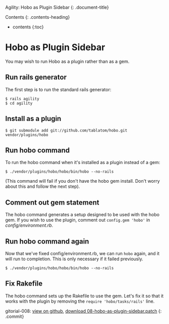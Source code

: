 


<a name='hobo-as-plugin-sidebar'> </a>


Agility: Hobo as Plugin Sidebar
{: .document-title}

Contents
{: .contents-heading}

- contents
{:toc}

# Hobo as Plugin Sidebar

You may wish to run Hobo as a plugin rather than as a gem.

## Run rails generator

The first step is to run the standard rails generator:

    $ rails agility
    $ cd agility

## Install as a plugin

    $ git submodule add git://github.com/tablatom/hobo.git vendor/plugins/hobo

## Run hobo command

To run the hobo command when it's installed as a plugin instead of a gem:

    $ ./vendor/plugins/hobo/hobo/bin/hobo --no-rails

(This command will fail if you don't have the hobo gem install.  Don't worry about this and follow the next step).

## Comment out gem statement

The hobo command generates a setup designed to be used with the hobo gem.  If you wish to use the plugin, comment out `config.gem 'hobo'` in *config/environment.rb*.

## Run hobo command again

Now that we've fixed config/environment.rb, we can run `hobo` again, and it will run to completion.  This is only necessary if it failed previously.

    $ ./vendor/plugins/hobo/hobo/bin/hobo --no-rails

## Fix Rakefile

The hobo command sets up the Rakefile to use the gem.   Let's fix it so that it works with the plugin by removing the `require 'hobo/tasks/rails'` line.


gitorial-008: [view on github](http://github.com/bryanlarsen/agility-gitorial/commit/2ce0f1f58c57fa2931ab550a63697c13d85f8c52), [download 08-hobo-as-plugin-sidebar.patch](/patches/agility/08-hobo-as-plugin-sidebar.patch)
{: .commit}
